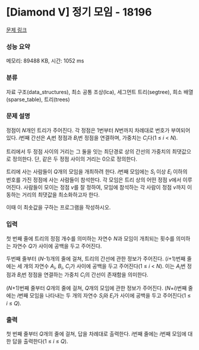 # [Diamond V] 정기 모임 - 18196 

[문제 링크](https://www.acmicpc.net/problem/18196) 

### 성능 요약

메모리: 89488 KB, 시간: 1052 ms

### 분류

자료 구조(data_structures), 최소 공통 조상(lca), 세그먼트 트리(segtree), 희소 배열(sparse_table), 트리(trees)

### 문제 설명

<p>정점이 <em>N</em>개인 트리가 주어진다. 각 정점은 1번부터 <em>N</em>번까지 차례대로 번호가 부여되어 있다. <em>i</em>번째 간선은 <em>A<sub>i</sub></em>번 정점과 <em>B<sub>i</sub></em>번 정점을 연결하며, 가중치는 <em>C<sub>i</sub></em>다(1 ≤ <em>i</em> < <em>N</em>).</p>

<p>트리에서 두 정점 사이의 거리는 그 둘을 잇는 최단경로 상의 간선의 가중치의 최댓값으로 정의한다. 단, 같은 두 정점 사이의 거리는 0으로 정의한다.</p>

<p>트리에 사는 사람들이 <em>Q</em>개의 모임을 개최하려 한다. <em>i</em>번째 모임에는 <em>S<sub>i</sub></em> 이상 <em>E<sub>i</sub></em> 이하의 번호를 가진 정점에 사는 사람들이 참석한다. 각 모임은 트리 상의 어떤 정점 <em>v</em>에서 이루어진다. 사람들이 모이는 정점 <em>v</em>를 잘 정하여, 모임에 참석하는 각 사람이 정점 <em>v</em>까지 이동하는 거리의 최댓값을 최소화하고자 한다.</p>

<p>이때 이 최솟값을 구하는 프로그램을 작성하시오.</p>

### 입력 

 <p>첫 번째 줄에 트리의 정점 개수를 의미하는 자연수 <em>N</em>과 모임이 개최되는 횟수를 의미하는 자연수 <em>Q</em>가 사이에 공백을 두고 주어진다.</p>

<p>두번째 줄부터 (<em>N</em>-1)개의 줄에 걸쳐, 트리의 간선에 관한 정보가 주어진다. (<em>i</em>+1)번째 줄에는 세 개의 자연수 <em>A<sub>i</sub></em>, <em>B<sub>i</sub></em>, <em>C<sub>i</sub></em>가 사이에 공백을 두고 주어진다(1 ≤ <em>i</em> < <em>N</em>). 이는 <em>A<sub>i</sub></em>번 정점과 <em>B<sub>i</sub></em>번 정점을 연결하는 가중치 <em>C<sub>i</sub></em>의 간선이 존재함을 의미한다.</p>

<p>(<em>N</em>+1)번째 줄부터 <em>Q</em>개의 줄에 걸쳐, <em>Q</em>개의 모임에 관한 정보가 주어진다. (<em>N</em>+<em>i</em>)번째 줄에는 <em>i</em>번째 모임을 나타내는 두 개의 자연수 <em>S<sub>i</sub></em>와 <em>E<sub>i</sub></em>가 사이에 공백을 두고 주어진다(1 ≤ <em>i</em> ≤ <em>Q</em>).</p>

### 출력 

 <p>첫 번째 줄부터 <em>Q</em>개의 줄에 걸쳐, 답을 차례대로 출력한다. <em>i</em>번째 줄에는 <em>i</em>번째 모임에 대한 답을 출력한다(1 ≤ <em>i</em> ≤ <em>Q</em>).</p>

